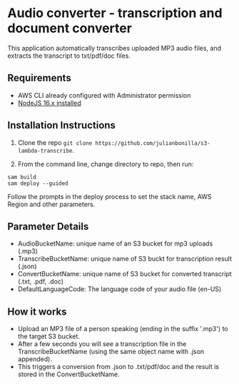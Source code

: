 # Audio converter - transcription and document converter

This application automatically transcribes uploaded MP3 audio files, and extracts the transcript to txt/pdf/doc files.

## Requirements

* AWS CLI already configured with Administrator permission
* [NodeJS 16.x installed](https://nodejs.org/en/download/)

## Installation Instructions

1. Clone the repo `git clone https://github.com/julianbonilla/s3-lambda-transcribe`.

1. From the command line, change directory to repo, then run:
```
sam build
sam deploy --guided
```
Follow the prompts in the deploy process to set the stack name, AWS Region and other parameters.

## Parameter Details

* AudioBucketName: unique name of an S3 bucket for mp3 uploads (.mp3)
* TranscribeBucketName: unique name of S3 buckt for transcription result (.json)
* ConvertBucketName: unique name of S3 bucket for converted transcript (.txt, .pdf, .doc)
* DefaultLanguageCode: The language code of your audio file (en-US)

## How it works

* Upload an MP3 file of a person speaking (ending in the suffix '.mp3') to the target S3 bucket.
* After a few seconds you will see a transcription file in the TranscribeBucketName (using the same object name with .json appended).
* This triggers a conversion from .json to .txt/pdf/doc and the result is stored in the ConvertBucketName.